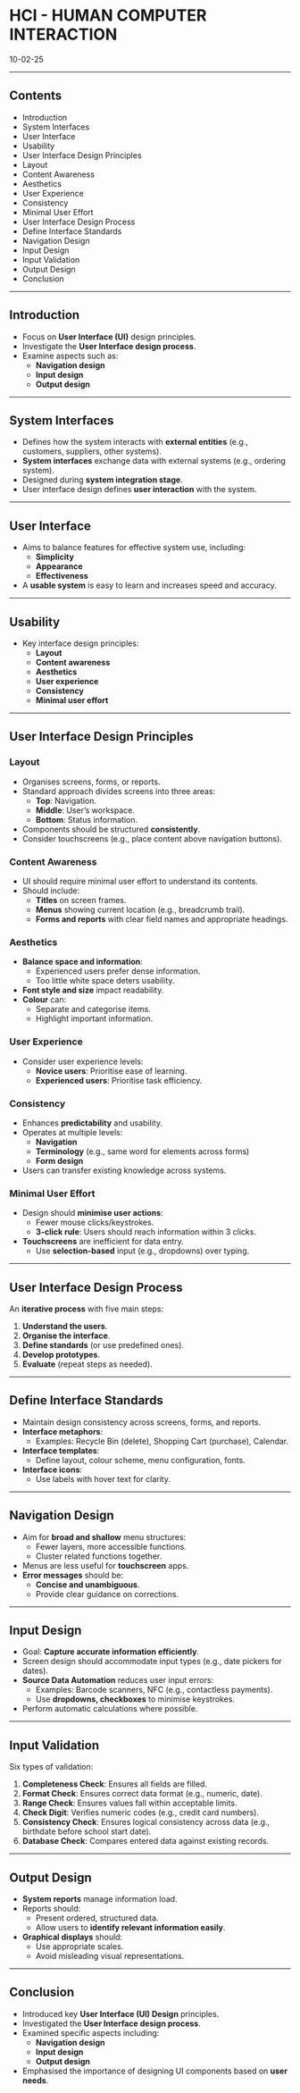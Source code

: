 # HCI - HUMAN COMPUTER INTERACTION
10-02-25

---

## Contents
- Introduction
- System Interfaces
- User Interface
- Usability
- User Interface Design Principles
- Layout
- Content Awareness
- Aesthetics
- User Experience
- Consistency
- Minimal User Effort
- User Interface Design Process
- Define Interface Standards
- Navigation Design
- Input Design
- Input Validation
- Output Design
- Conclusion

---

## Introduction
- Focus on **User Interface (UI)** design principles.
- Investigate the **User Interface design process**.
- Examine aspects such as:
  - **Navigation design**
  - **Input design**
  - **Output design**

---

## System Interfaces
- Defines how the system interacts with **external entities** (e.g., customers, suppliers, other systems).
- **System interfaces** exchange data with external systems (e.g., ordering system).
- Designed during **system integration stage**.
- User interface design defines **user interaction** with the system.

---

## User Interface
- Aims to balance features for effective system use, including:
  - **Simplicity**
  - **Appearance**
  - **Effectiveness**
- A **usable system** is easy to learn and increases speed and accuracy.

---

## Usability
- Key interface design principles:
  - **Layout**
  - **Content awareness**
  - **Aesthetics**
  - **User experience**
  - **Consistency**
  - **Minimal user effort**

---

## User Interface Design Principles
### Layout
- Organises screens, forms, or reports.
- Standard approach divides screens into three areas:
  - **Top**: Navigation.
  - **Middle**: User’s workspace.
  - **Bottom**: Status information.
- Components should be structured **consistently**.
- Consider touchscreens (e.g., place content above navigation buttons).

### Content Awareness
- UI should require minimal user effort to understand its contents.
- Should include:
  - **Titles** on screen frames.
  - **Menus** showing current location (e.g., breadcrumb trail).
  - **Forms and reports** with clear field names and appropriate headings.

### Aesthetics
- **Balance space and information**:
  - Experienced users prefer dense information.
  - Too little white space deters usability.
- **Font style and size** impact readability.
- **Colour** can:
  - Separate and categorise items.
  - Highlight important information.

### User Experience
- Consider user experience levels:
  - **Novice users**: Prioritise ease of learning.
  - **Experienced users**: Prioritise task efficiency.

### Consistency
- Enhances **predictability** and usability.
- Operates at multiple levels:
  - **Navigation**
  - **Terminology** (e.g., same word for elements across forms)
  - **Form design**
- Users can transfer existing knowledge across systems.

### Minimal User Effort
- Design should **minimise user actions**:
  - Fewer mouse clicks/keystrokes.
  - **3-click rule**: Users should reach information within 3 clicks.
- **Touchscreens** are inefficient for data entry.
  - Use **selection-based** input (e.g., dropdowns) over typing.

---

## User Interface Design Process
An **iterative process** with five main steps:
1. **Understand the users**.
2. **Organise the interface**.
3. **Define standards** (or use predefined ones).
4. **Develop prototypes**.
5. **Evaluate** (repeat steps as needed).

---

## Define Interface Standards
- Maintain design consistency across screens, forms, and reports.
- **Interface metaphors**:
  - Examples: Recycle Bin (delete), Shopping Cart (purchase), Calendar.
- **Interface templates**:
  - Define layout, colour scheme, menu configuration, fonts.
- **Interface icons**:
  - Use labels with hover text for clarity.

---

## Navigation Design
- Aim for **broad and shallow** menu structures:
  - Fewer layers, more accessible functions.
  - Cluster related functions together.
- Menus are less useful for **touchscreen** apps.
- **Error messages** should be:
  - **Concise and unambiguous**.
  - Provide clear guidance on corrections.

---

## Input Design
- Goal: **Capture accurate information efficiently**.
- Screen design should accommodate input types (e.g., date pickers for dates).
- **Source Data Automation** reduces user input errors:
  - Examples: Barcode scanners, NFC (e.g., contactless payments).
  - Use **dropdowns, checkboxes** to minimise keystrokes.
- Perform automatic calculations where possible.

---

## Input Validation
Six types of validation:
1. **Completeness Check**: Ensures all fields are filled.
2. **Format Check**: Ensures correct data format (e.g., numeric, date).
3. **Range Check**: Ensures values fall within acceptable limits.
4. **Check Digit**: Verifies numeric codes (e.g., credit card numbers).
5. **Consistency Check**: Ensures logical consistency across data (e.g., birthdate before school start date).
6. **Database Check**: Compares entered data against existing records.

---

## Output Design
- **System reports** manage information load.
- Reports should:
  - Present ordered, structured data.
  - Allow users to **identify relevant information easily**.
- **Graphical displays** should:
  - Use appropriate scales.
  - Avoid misleading visual representations.

---

## Conclusion
- Introduced key **User Interface (UI) Design** principles.
- Investigated the **User Interface design process**.
- Examined specific aspects including:
  - **Navigation design**
  - **Input design**
  - **Output design**
- Emphasised the importance of designing UI components based on **user needs**.
